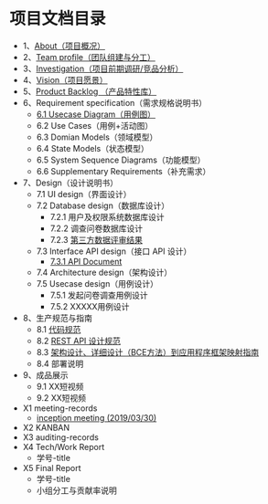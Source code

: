 # 项目文档目录
  

* 1、[About（项目概况）](01-about)
* 2、[Team profile（团队组建与分工）](02-team-profile)
* 3、[Investigation（项目前期调研/竞品分析）](03-invest)
* 4、[Vision（项目愿景）](04-vision)
* 5、[Product Backlog （产品特性库）](05-backlog)
* 6、Requirement specification（需求规格说明书）
  * [6.1 Usecase Diagram（用例图）](06-01-Use-Cases-Diagram)
  * 6.2 Use Cases（用例+活动图）
  * 6.3 Domian Models（领域模型）
  * 6.4 State Models（状态模型）
  * 6.5 System Sequence Diagrams（功能模型）
  * 6.6 Supplementary Requirements（补充需求）
* 7、Design（设计说明书）
  * 7.1 UI design（界面设计）
  * 7.2 Database design（数据库设计）
    * 7.2.1 用户及权限系统数据库设计
    * 7.2.2 调查问卷数据库设计
    * 7.2.3 [第三方数据评审结果](https://github.com/code-flows-in-you/Dashboard/issues)
  * 7.3 Interface API design（接口 API 设计）
    * [7.3.1 API Document](https://code-flows-in-you.github.io/API-document/)
  * 7.4 Architecture design（架构设计）
  * 7.5 Usecase design（用例设计）
    * 7.5.1 发起问卷调查用例设计
    * 7.5.2 XXXXX用例设计
* 8、生产规范与指南
  * 8.1 [代码规范](08-01-coding-standard)
  * 8.2 [REST API 设计规范](08-02-RESTful-api-design-standard)
  * 8.3 [架构设计、详细设计（BCE方法）到应用程序框架映射指南](08-03-relationship-between-ECB-framework-directory-design-logic-archit)
  * 8.4 部署说明
* 9、成品展示
  * 9.1 XX短视频
  * 9.2 XX短视频
* X1 meeting-records
  * [inception meeting (2019/03/30)](X1-inception-meeting)
* X2 KANBAN
* X3 auditing-records
* X4 Tech/Work Report
  * 学号-title
* X5 Final Report
  * 学号-title
  * 小组分工与贡献率说明
